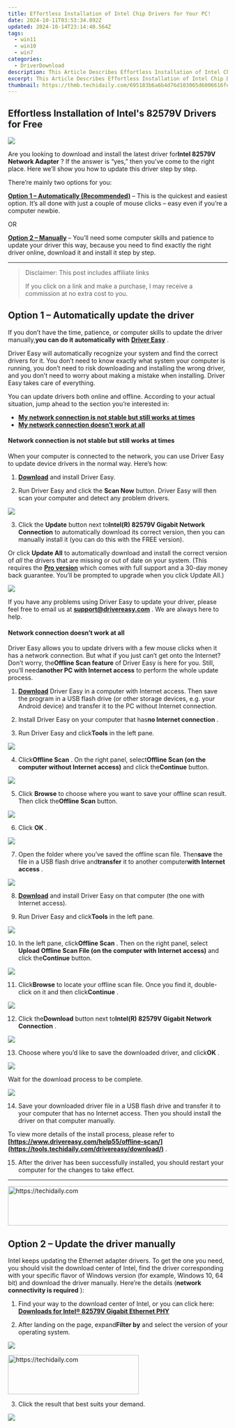 ```yaml
---
title: Effortless Installation of Intel Chip Drivers for Your PC!
date: 2024-10-11T03:53:34.892Z
updated: 2024-10-14T23:14:40.564Z
tags:
  - win11
  - win10
  - win7
categories:
  - DriverDownload
description: This Article Describes Effortless Installation of Intel Chip Drivers for Your PC!
excerpt: This Article Describes Effortless Installation of Intel Chip Drivers for Your PC!
thumbnail: https://thmb.techidaily.com/695183b6a6b4d76d103065d6006616fe1a028ff3df2b027aa653bee8bfb31d22.jpg
---
```


## Effortless Installation of Intel's 82579V Drivers for Free

![](https://images.drivereasy.com/wp-content/uploads/2019/11/image-77.png)

 Are you looking to download and install the latest driver for**Intel 82579V Network Adapter** ? If the answer is “yes,” then you’ve come to the right place. Here we’ll show you how to update this driver step by step.

There’re mainly two options for you:

**[Option 1 – Automatically (Recommended)](https://www.drivereasy.com/knowledge/free-download-intel-82579v-drivers-quick-easy/#option1)**  – This is the quickest and easiest option. It’s all done with just a couple of mouse clicks – easy even if you’re a computer newbie.

OR

**[Option 2 – Manually](https://tools.techidaily.com/drivereasy/download/) [](https://tools.techidaily.com/drivereasy/download/)**  – You’ll need some computer skills and patience to update your driver this way, because you need to find exactly the right driver online, download it and install it step by step.

---

>  Disclaimer: This post includes affiliate links
>
>  If you click on a link and make a purchase, I may receive a commission at no extra cost to you.
>

## Option 1 – Automatically update the driver

 If you don’t have the time, patience, or computer skills to update the driver manually,**you can do it automatically with** **[Driver Easy](https://tools.techidaily.com/drivereasy/download/)**  .

 Driver Easy will automatically recognize your system and find the correct drivers for it. You don’t need to know exactly what system your computer is running, you don’t need to risk downloading and installing the wrong driver, and you don’t need to worry about making a mistake when installing. Driver Easy takes care of everything.

 You can update drivers both online and offline. According to your actual situation, jump ahead to the section you’re interested in:

* **[My network connection is not stable but still works at times](https://tools.techidaily.com/drivereasy/download/)**
* **[My network connection doesn’t work at all](https://tools.techidaily.com/drivereasy/download/)**

#### Network connection is not stable but still works at times

 When your computer is connected to the network, you can use Driver Easy to update device drivers in the normal way. Here’s how:

 1) **[Download](https://tools.techidaily.com/drivereasy/download/)**  and install Driver Easy.

 2) Run Driver Easy and click the **Scan Now** button. Driver Easy will then scan your computer and detect any problem drivers.

![](https://images.drivereasy.com/wp-content/uploads/2019/11/image-81.png)

 3) Click the **Update**  button next to**Intel(R) 82579V Gigabit Network Connection** to automatically download its correct version, then you can manually install it (you can do this with the FREE version).

 Or click **Update All** to automatically download and install the correct version of _all_ the drivers that are missing or out of date on your system. (This requires the **[Pro version](https://tools.techidaily.com/drivereasy/download/)**  which comes with full support and a 30-day money back guarantee. You’ll be prompted to upgrade when you click Update All.)

![](https://images.drivereasy.com/wp-content/uploads/2019/11/image-80.png)

 If you have any problems using Driver Easy to update your driver, please feel free to email us at **<support@drivereasy.com>** . We are always here to help.

#### Network connection doesn’t work at all

 Driver Easy allows you to update drivers with a few mouse clicks when it has a network connection. But what if you just can’t get onto the Internet? Don’t worry, the**Offline Scan feature** of Driver Easy is here for you. Still, you’ll need**another PC with Internet access** to perform the whole update process.

 1) **[Download](https://tools.techidaily.com/drivereasy/download/)** [](https://tools.techidaily.com/drivereasy/download/) Driver Easy in a computer with Internet access. Then save the program in a USB flash drive (or other storage devices, e.g. your Android device) and transfer it to the PC without Internet connection.

 2) Install Driver Easy on your computer that has**no Internet connection** .

 3) Run Driver Easy and click**Tools** in the left pane.

![](https://images.drivereasy.com/wp-content/uploads/2019/05/image-658.png)

 4) Click**Offline Scan** . On the right panel, select**Offline Scan (on the computer without Internet access)** and click the**Continue** button.

![](https://images.drivereasy.com/wp-content/uploads/2019/05/image-528.png)

 5) Click **Browse** to choose where you want to save your offline scan result. Then click the**Offline Scan** button.

![](https://images.drivereasy.com/wp-content/uploads/2019/05/image-531.png)

 6) Click **OK** .

![](https://images.drivereasy.com/wp-content/uploads/2019/05/image-532.png)

 7) Open the folder where you’ve saved the offline scan file. Then**save** the file in a USB flash drive and**transfer** it to another computer**with Internet access** .

![](https://images.drivereasy.com/wp-content/uploads/2019/05/image-534.png)

 8) **[Download](https://tools.techidaily.com/drivereasy/download/)**  and install Driver Easy on that computer (the one with Internet access).

 9) Run Driver Easy and click**Tools** in the left pane.

![](https://images.drivereasy.com/wp-content/uploads/2019/05/image-659.png)

 10) In the left pane, click**Offline Scan** . Then on the right panel, select **Upload Offline Scan File (on the computer with Internet access)** and click the**Continue** button.

![](https://images.drivereasy.com/wp-content/uploads/2019/05/image-538.png)

 11) Click**Browse** to locate your offline scan file. Once you find it, double-click on it and then click**Continue** .

![](https://images.drivereasy.com/wp-content/uploads/2019/05/image-540.png)

 12) Click the**Download** button next to**Intel(R) 82579V Gigabit Network Connection** .

![](https://images.drivereasy.com/wp-content/uploads/2019/11/image-82.png)

 13) Choose where you’d like to save the downloaded driver, and click**OK** .

![](https://images.drivereasy.com/wp-content/uploads/2019/05/image-542.png)

Wait for the download process to be complete.

![](https://images.drivereasy.com/wp-content/uploads/2019/11/image-83.png)

 14) Save your downloaded driver file in a USB flash drive and transfer it to your computer that has no Internet access. Then you should install the driver on that computer manually.

 To view more details of the install process, please refer to **[https://www.drivereasy.com/help55/offline-scan/](https://tools.techidaily.com/drivereasy/download/)**  .

 15) After the driver has been successfully installed, you should restart your computer for the changes to take effect.

---

<!-- affiliate ads begin -->
<a href="https://aligracehair.sjv.io/c/5597632/1868499/19272" target="_top" id="1868499">
  <img src="//a.impactradius-go.com/display-ad/19272-1868499" border="0" alt="https://techidaily.com" width="728" height="90"/>
</a>
<img height="0" width="0" src="https://aligracehair.sjv.io/i/5597632/1868499/19272" style="position:absolute;visibility:hidden;" border="0" />
<!-- affiliate ads end -->

## Option 2 – Update the driver manually

 Intel keeps updating the Ethernet adapter drivers. To get the one you need, you should visit the download center of Intel, find the driver corresponding with your specific flavor of Windows version (for example, Windows 10, 64 bit) and download the driver manually. Here’re the details (**network connectivity is required** ):

 1) Find your way to the download center of Intel, or you can click here:  
**[Downloads for Intel® 82579V Gigabit Ethernet PHY](https://downloadcenter.intel.com/product/52963/Intel-82579V-Gigabit-Ethernet-PHY)**

 2) After landing on the page, expand**Filter by** and select the version of your operating system.

![](https://images.drivereasy.com/wp-content/uploads/2019/11/image-84.png)

<!-- affiliate ads begin -->
<a href="https://aligracehair.sjv.io/c/5597632/2006914/19272" target="_top" id="2006914">
  <img src="//a.impactradius-go.com/display-ad/19272-2006914" border="0" alt="https://techidaily.com" width="300" height="90"/>
</a>
<img height="0" width="0" src="https://aligracehair.sjv.io/i/5597632/2006914/19272" style="position:absolute;visibility:hidden;" border="0" />
<!-- affiliate ads end -->

3) Click the result that best suits your demand.

![](https://images.drivereasy.com/wp-content/uploads/2019/11/image-85-1024x346.png)

<!-- affiliate ads begin -->
<span id="2135471">
					<video width="864" height="1536" style="cursor:pointer"
           poster="//a.impactradius-go.com/display-clicktoplayimage/2135471.png"
           onclick="if(!this.playClicked){this.play();this.setAttribute('controls',true);this.playClicked=true;}">
	   <source src="//a.impactradius-go.com/display-ad/18498-2135471">
	   <img src="//a.impactradius-go.com/display-clicktoplayimage/2135471.png" style="border: none; height: 100%; width: 100%; object-fit: contain">
	</video>
	<div style="width:540px;text-align:center"><a href="javascript:window.open(decodeURIComponent('https%3A%2F%2Funicoeye.pxf.io%2Fc%2F5597632%2F2135471%2F18498'), '_blank');void(0);">Click here</a></div>
</span>
<img height="0" width="0" src="https://imp.pxf.io/i/5597632/2135471/18498" style="position:absolute;visibility:hidden;" border="0" />
<!-- affiliate ads end -->

This is an example of Windows 10.

 4) Under**Available Downloads** , you can see a number of drivers for different Windows versions. Find the one compatible with your Windows version and click**Download** .

![](https://images.drivereasy.com/wp-content/uploads/2019/11/image-86.png)

 5) Click**I accept the terms in the license agreement** .

![](https://images.drivereasy.com/wp-content/uploads/2019/09/image-662.png)

<!-- affiliate ads begin -->
<span id="1982499">
					<video width="576" height="240" style="cursor:pointer"
           poster="//a.impactradius-go.com/display-clicktoplayimage/1982499.png"
           onclick="if(!this.playClicked){this.play();this.setAttribute('controls',true);this.playClicked=true;}">
	   <source src="//a.impactradius-go.com/display-ad/22993-1982499">
	   <img src="//a.impactradius-go.com/display-clicktoplayimage/1982499.png" style="border: none; height: 100%; width: 100%; object-fit: contain">
	</video>
	<div style="width:360px;text-align:center"><a href="javascript:window.open(decodeURIComponent('https%3A%2F%2Fhomestyler.sjv.io%2Fc%2F5597632%2F1982499%2F22993'), '_blank');void(0);">Click here</a></div>
</span>
<img height="0" width="0" src="https://imp.pxf.io/i/5597632/1982499/22993" style="position:absolute;visibility:hidden;" border="0" />
<!-- affiliate ads end -->

 6) After the file has been downloaded, double-click on it and follow the onscreen instructions to install the driver.

 7)**Reboot** your PC for the changes to be fully implemented even if you’re not asked to.

 Now your Intel 82579V driver should have been installed on PC successfully.

---

 Hopefully you found this post useful. If you have any follow-up questions or ideas, please feel free to leave a comment below. Thanks for reading!

* [Intel](https://tools.techidaily.com/drivereasy/download/)
* [network](https://tools.techidaily.com/drivereasy/download/)

<ins class="adsbygoogle"
     style="display:block"
     data-ad-format="autorelaxed"
     data-ad-client="ca-pub-7571918770474297"
     data-ad-slot="1223367746"></ins>

<ins class="adsbygoogle"
     style="display:block"
     data-ad-client="ca-pub-7571918770474297"
     data-ad-slot="8358498916"
     data-ad-format="auto"
     data-full-width-responsive="true"></ins>

<span class="atpl-alsoreadstyle">Also read:</span>
<div><ul>
<li><a href="https://facebook-video-recording.techidaily.com/updated-explore-our-updated-top-10-best-fb-video-extractors-for-android-users/"><u>[Updated] Explore Our Updated Top 10 Best FB Video Extractors for Android Users</u></a></li>
<li><a href="https://twitter-videos.techidaily.com/updated-videotwit2mp4-simple-conversion-for-2024/"><u>[Updated] VideoTwit2MP4 Simple Conversion for 2024</u></a></li>
<li><a href="https://win-amazing.techidaily.com/comprehensive-guide-to-fixing-and-updating-broadcom-gigabit-ethernet-drivers-in-windows-10/"><u>Comprehensive Guide to Fixing and Updating Broadcom Gigabit Ethernet Drivers in Windows 10</u></a></li>
<li><a href="https://win-amazing.techidaily.com/easy-access-find-and-install-the-most-recent-video-card-drivers-today/"><u>Easy Access: Find and [Install] the Most Recent Video Card Drivers Today</u></a></li>
<li><a href="https://win-amazing.techidaily.com/enhance-pc-performance-by-downloading-and-updating-sapphire-drivers-for-windows-systems/"><u>Enhance PC Performance by Downloading & Updating Sapphire Drivers for Windows Systems</u></a></li>
<li><a href="https://some-knowledge.techidaily.com/flavorful-filmmaking-made-easy-the-best-tips-for-food-videography-for-2024/"><u>Flavorful Filmmaking Made Easy The Best Tips for Food Videography for 2024</u></a></li>
<li><a href="https://win-amazing.techidaily.com/get-official-canon-inkjet-drivers-mp280-for-windows-11-and-older-versions/"><u>Get Official Canon Inkjet Drivers (MP280) for Windows 11 & Older Versions</u></a></li>
<li><a href="https://unlock-android.techidaily.com/how-to-reset-gmail-password-on-tecno-pop-8-devices-by-drfone-android/"><u>How to Reset Gmail Password on Tecno Pop 8 Devices</u></a></li>
<li><a href="https://win-amazing.techidaily.com/how-to-seamlessly-update-your-razer-blackwidows-drivers-comprehensive-support-guide/"><u>How to Seamlessly Update Your Razer BlackWidow's Drivers | Comprehensive Support Guide</u></a></li>
<li><a href="https://android-location-track.techidaily.com/in-2024-2-ways-to-monitor-realme-11-pro-activity-drfone-by-drfone-virtual-android/"><u>In 2024, 2 Ways to Monitor Realme 11 Pro Activity | Dr.fone</u></a></li>
<li><a href="https://change-location.techidaily.com/in-2024-3-ways-to-fake-gps-without-root-on-motorola-moto-g23-drfone-by-drfone-virtual-android/"><u>In 2024, 3 Ways to Fake GPS Without Root On Motorola Moto G23 | Dr.fone</u></a></li>
<li><a href="https://digital-screen-recording.techidaily.com/in-2024-dominance-digest-the-ultimate-battle-royale-list/"><u>In 2024, Dominance Digest The Ultimate Battle Royale List</u></a></li>
<li><a href="https://activate-lock.techidaily.com/in-2024-how-to-remove-apple-iphone-14-pro-max-activation-lock-by-drfone-ios/"><u>In 2024, How to Remove Apple iPhone 14 Pro Max Activation Lock</u></a></li>
<li><a href="https://unlock-android.techidaily.com/in-2024-how-to-unlock-tecno-camon-20-pro-5g-phone-without-google-account-by-drfone-android/"><u>In 2024, How to Unlock Tecno Camon 20 Pro 5G Phone without Google Account?</u></a></li>
<li><a href="https://win-amazing.techidaily.com/latest-geforce-rtx-3080-driver-for-windows-11-secure-your-free-download-now/"><u>Latest GeForce RTX 3080 Driver for Windows 11 - Secure Your Free Download Now</u></a></li>
<li><a href="https://win-amazing.techidaily.com/latest-razer-drivers-for-windows-operating-systems-download-and-installation-tips/"><u>Latest Razer Drivers for Windows Operating Systems – Download & Installation Tips</u></a></li>
<li><a href="https://win-amazing.techidaily.com/latest-ricoh-printer-drivers-compatible-with-microsoft-windows-download-and-guide/"><u>Latest Ricoh Printer Drivers Compatible with Microsoft Windows: Download & Guide</u></a></li>
<li><a href="https://win-amazing.techidaily.com/1722970132473-latest-version-of-gigabyte-network-card-drivers-download-without-delay/"><u>Latest Version of Gigabyte Network Card Drivers - Download Without Delay!</u></a></li>
<li><a href="https://techtrends.techidaily.com/simple-techniques-for-snapping-photos-from-playstation-4-screens/"><u>Simple Techniques for Snapping Photos From PlayStation 4 Screens</u></a></li>
</ul></div>

